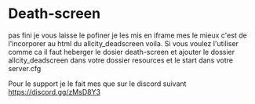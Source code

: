 # Death-screen


pas fini je vous laisse le pofiner je les mis en iframe mes le mieux c'est de l'incorporer au html du allcity_deadscreen voila.
Si vous voulez l'utiliser comme ca il faut heberger le dosier death-screen et ajouter le dossier allcity_deadscreen dans votre dossier resources et le start dans votre server.cfg 

Pour le support je le fait mes que sur le discord suivant https://discord.gg/zMsD8Y3 
